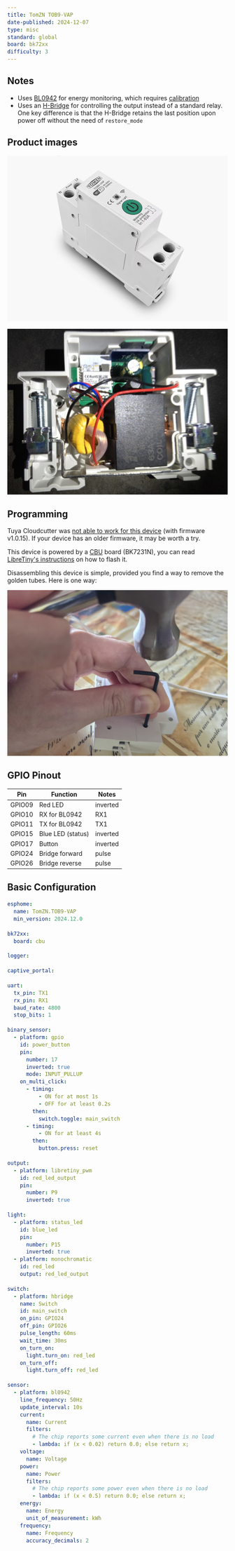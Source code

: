```yaml
---
title: TomZN TOB9-VAP
date-published: 2024-12-07
type: misc
standard: global
board: bk72xx
difficulty: 3
---
```


## Notes

- Uses [BL0942](https://esphome.io/components/sensor/bl0942.html) for energy monitoring, which requires
  [calibration](https://esphome.io/components/sensor/bl0942.html#calibration)
- Uses an [H-Bridge](https://esphome.io/components/switch/hbridge.html) for controlling the output instead of a standard
  relay. One key difference is that the H-Bridge retains the last position upon power off without the need of
  `restore_mode`

## Product images

![device](./device.jpg "Device")

![board](./board.jpg "Board")

## Programming

Tuya Cloudcutter was [not able to work for this device](https://github.com/tuya-cloudcutter/tuya-cloudcutter/issues/742)
(with firmware v1.0.15). If your device has an older firmware, it may be worth a try.

This device is powered by a [CBU](https://docs.libretiny.eu/boards/cbu) board (BK7231N), you can read
[LibreTiny's instructions](https://docs.libretiny.eu/docs/platform/beken-72xx/) on how to flash it.

Disassembling this device is simple, provided you find a way to remove the golden tubes. Here is one way:

![disassembling](./disassembling.jpg "Disassembling")

## GPIO Pinout

| Pin    | Function          | Notes    |
| ------ | ----------------- | -------- |
| GPIO09 | Red LED           | inverted |
| GPIO10 | RX for BL0942     | RX1      |
| GPIO11 | TX for BL0942     | TX1      |
| GPIO15 | Blue LED (status) | inverted |
| GPIO17 | Button            | inverted |
| GPIO24 | Bridge forward    | pulse    |
| GPIO26 | Bridge reverse    | pulse    |

## Basic Configuration

```yaml
esphome:
  name: TomZN.TOB9-VAP
  min_version: 2024.12.0

bk72xx:
  board: cbu

logger:

captive_portal:

uart:
  tx_pin: TX1
  rx_pin: RX1
  baud_rate: 4800
  stop_bits: 1

binary_sensor:
  - platform: gpio
    id: power_button
    pin:
      number: 17
      inverted: true
      mode: INPUT_PULLUP
    on_multi_click:
      - timing:
          - ON for at most 1s
          - OFF for at least 0.2s
        then:
          switch.toggle: main_switch
      - timing:
          - ON for at least 4s
        then:
          button.press: reset

output:
  - platform: libretiny_pwm
    id: red_led_output
    pin:
      number: P9
      inverted: true

light:
  - platform: status_led
    id: blue_led
    pin:
      number: P15
      inverted: true
  - platform: monochromatic
    id: red_led
    output: red_led_output

switch:
  - platform: hbridge
    name: Switch
    id: main_switch
    on_pin: GPIO24
    off_pin: GPIO26
    pulse_length: 60ms
    wait_time: 30ms
    on_turn_on:
      light.turn_on: red_led
    on_turn_off:
      light.turn_off: red_led

sensor:
  - platform: bl0942
    line_frequency: 50Hz
    update_interval: 10s
    current:
      name: Current
      filters:
        # The chip reports some current even when there is no load
        - lambda: if (x < 0.02) return 0.0; else return x;
    voltage:
      name: Voltage
    power:
      name: Power
      filters:
        # The chip reports some power even when there is no load
        - lambda: if (x < 0.5) return 0.0; else return x;
    energy:
      name: Energy
      unit_of_measurement: kWh
    frequency:
      name: Frequency
      accuracy_decimals: 2
```
